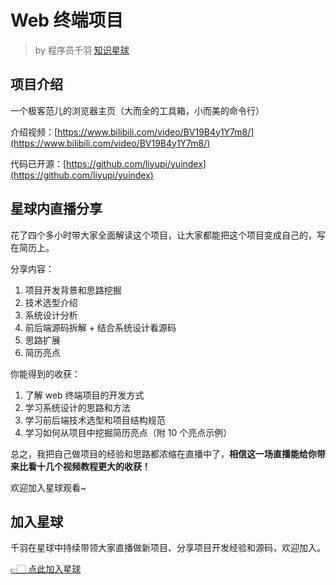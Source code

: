 # Web 终端项目

> by 程序员千羽 [知识星球](https://yupi.icu)

## 项目介绍

一个极客范儿的浏览器主页（大而全的工具箱，小而美的命令行）

介绍视频：[https://www.bilibili.com/video/BV19B4y1Y7m8/](https://www.bilibili.com/video/BV19B4y1Y7m8/)

代码已开源：[https://github.com/liyupi/yuindex](https://github.com/liyupi/yuindex)

## 星球内直播分享

花了四个多小时带大家全面解读这个项目，让大家都能把这个项目变成自己的，写在简历上。

分享内容：

1. 项目开发背景和思路挖掘
2. 技术选型介绍
3. 系统设计分析
4. 前后端源码拆解 + 结合系统设计看源码
5. 思路扩展
6. 简历亮点

你能得到的收获：

1. 了解 web 终端项目的开发方式
2. 学习系统设计的思路和方法
3. 学习前后端技术选型和项目结构规范
4. 学习如何从项目中挖掘简历亮点（附 10 个亮点示例）

总之，我把自己做项目的经验和思路都浓缩在直播中了，**相信这一场直播能给你带来比看十几个视频教程更大的收获！**

欢迎加入星球观看~

## 加入星球

千羽在星球中持续带领大家直播做新项目、分享项目开发经验和源码，欢迎加入。

[👉🏻 点此加入星球](https://yuyuanweb.feishu.cn/wiki/SDtMwjR1DituVpkz5MLc3fZLnzb)


